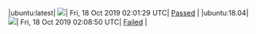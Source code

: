 |ubuntu:latest| ![](https://neilpang.github.io/acmetest/status/ubuntu-latest.svg?1571364089)| Fri, 18 Oct 2019 02:01:29 UTC| [Passed](https://github.com/Neilpang/acmetest/blob/master/logs/ubuntu-latest.out) |
|ubuntu:18.04| ![](https://neilpang.github.io/acmetest/status/ubuntu-18.04.svg?1571364530)| Fri, 18 Oct 2019 02:08:50 UTC| [Failed](https://github.com/Neilpang/acmetest/blob/master/logs/ubuntu-18.04.out) |
